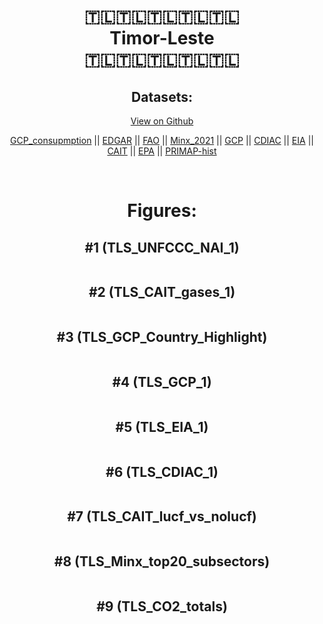 
<center>
<h1 align="center">
🇹🇱🇹🇱🇹🇱🇹🇱🇹🇱
<br>
Timor-Leste
<br>
🇹🇱🇹🇱🇹🇱🇹🇱🇹🇱
</h1>
<h2>Datasets:</h2>
<p><a href="https://github.com/dquintani/GreenhouseData/tree/master/country_data/TLS_Timor-Leste/data">View on Github</a>
<br></p><p><a href="data/TLS_GCP_consupmption.csv">GCP_consupmption</a> || <a href="data/TLS_EDGAR.csv">EDGAR</a> || <a href="data/TLS_FAO.csv">FAO</a> || <a href="data/TLS_Minx_2021.csv">Minx_2021</a> || <a href="data/TLS_GCP.csv">GCP</a> || <a href="data/TLS_CDIAC.csv">CDIAC</a> || <a href="data/TLS_EIA.csv">EIA</a> || <a href="data/TLS_CAIT.csv">CAIT</a> || <a href="data/TLS_EPA.csv">EPA</a> || <a href="data/TLS_PRIMAP-hist.csv">PRIMAP-hist</a></p><p><br></p>
<h1>Figures:</h1><h2>#1 (TLS_UNFCCC_NAI_1)</h2>
<p><img alt="" src="figures/TLS_UNFCCC_NAI_1.png" /></p><h2>#2 (TLS_CAIT_gases_1)</h2>
<p><img alt="" src="figures/TLS_CAIT_gases_1.png" /></p><h2>#3 (TLS_GCP_Country_Highlight)</h2>
<p><img alt="" src="figures/TLS_GCP_Country_Highlight.png" /></p><h2>#4 (TLS_GCP_1)</h2>
<p><img alt="" src="figures/TLS_GCP_1.png" /></p><h2>#5 (TLS_EIA_1)</h2>
<p><img alt="" src="figures/TLS_EIA_1.png" /></p><h2>#6 (TLS_CDIAC_1)</h2>
<p><img alt="" src="figures/TLS_CDIAC_1.png" /></p><h2>#7 (TLS_CAIT_lucf_vs_nolucf)</h2>
<p><img alt="" src="figures/TLS_CAIT_lucf_vs_nolucf.png" /></p><h2>#8 (TLS_Minx_top20_subsectors)</h2>
<p><img alt="" src="figures/TLS_Minx_top20_subsectors.png" /></p><h2>#9 (TLS_CO2_totals)</h2>
<p><img alt="" src="figures/TLS_CO2_totals.png" /></p>